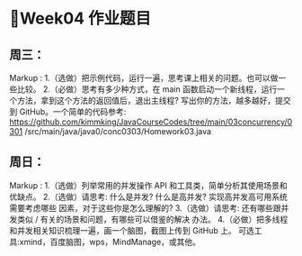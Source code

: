# 🍃Week04 作业题目

## 周三：

Markup : 1.（选做）把示例代码，运行一遍，思考课上相关的问题。也可以做一些比较。
         2.（必做）思考有多少种方式，在 main 函数启动一个新线程，运行一个方法，拿到这个方法的返回值后，退出主线程? 写出你的方法，越多越好，提交到 GitHub。一个简单的代码参考: https://github.com/kimmking/JavaCourseCodes/tree/main/03concurrency/0301 /src/main/java/java0/conc0303/Homework03.java

## 周日：
Markup : 1.（选做）列举常用的并发操作 API 和工具类，简单分析其使用场景和优缺点。
         2.（选做）请思考: 什么是并发? 什么是高并发? 实现高并发高可用系统需要考虑哪些 因素，对于这些你是怎么理解的?
         3.（选做）请思考: 还有哪些跟并发类似 / 有关的场景和问题，有哪些可以借鉴的解决 办法。
         4.（必做）把多线程和并发相关知识梳理一遍，画一个脑图，截图上传到 GitHub 上。 可选工具:xmind，百度脑图，wps，MindManage，或其他。
